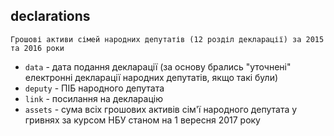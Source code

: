 ## declarations
    Грошові активи сімей народних депутатів (12 розділ декларації) за 2015 та 2016 роки
* ```data``` - дата подання декларації (за основу брались "уточнені" електронні декларації народних депутатів, якщо такі були)
* ```deputy``` - ПІБ народного депутата
* ```link``` - посилання на декларацію
* ```assets``` - сума всіх грошових активів сім'ї народного депутата у гривнях за курсом НБУ станом на 1 вересня 2017 року

